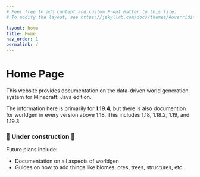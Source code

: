 ```yaml
---
# Feel free to add content and custom Front Matter to this file.
# To modify the layout, see https://jekyllrb.com/docs/themes/#overriding-theme-defaults

layout: home
title: Home
nav_order: 1
permalink: /
---
```


# Home Page

This website provides documentation on the data-driven world generation system for Minecraft: Java edition. 

The information here is primarily for **1.19.4**, but there is also documention for worldgen in every version above 1.18. This includes 1.18, 1.18.2, 1.19, and 1.19.3.

### 🚧 **Under construction** 🚧

Future plans include:
* Documentation on all aspects of worldgen
* Guides on how to add things like biomes, ores, trees, structures, etc.